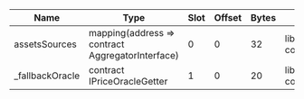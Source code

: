 | Name            | Type                                             | Slot | Offset | Bytes | Contract                                                  |
|-----------------|--------------------------------------------------|------|--------|-------|-----------------------------------------------------------|
| assetsSources   | mapping(address => contract AggregatorInterface) | 0    | 0      | 32    | lib/aave-v3-core/contracts/misc/AaveOracle.sol:AaveOracle |
| _fallbackOracle | contract IPriceOracleGetter                      | 1    | 0      | 20    | lib/aave-v3-core/contracts/misc/AaveOracle.sol:AaveOracle |
